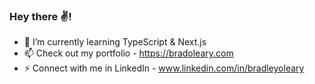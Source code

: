 ### Hey there ✌️!

- 🌱 I’m currently learning TypeScript & Next.js
- 📫 Check out my portfolio - https://bradoleary.com
- ⚡️ Connect with me in LinkedIn - www.linkedin.com/in/bradleyoleary
